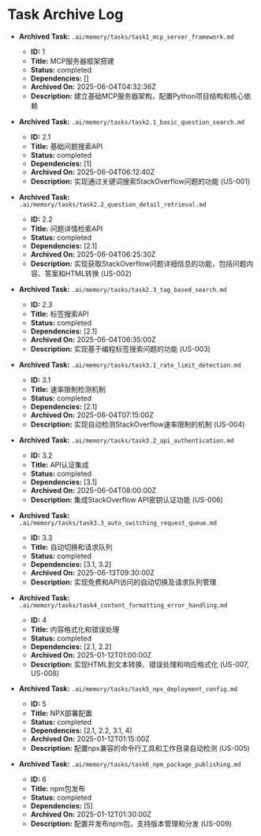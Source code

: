# Task Archive Log

- **Archived Task:** `.ai/memory/tasks/task1_mcp_server_framework.md`
  - **ID:** 1
  - **Title:** MCP服务器框架搭建
  - **Status:** completed
  - **Dependencies:** []
  - **Archived On:** 2025-06-04T04:32:36Z
  - **Description:** 建立基础MCP服务器架构，配置Python项目结构和核心依赖

- **Archived Task:** `.ai/memory/tasks/task2.1_basic_question_search.md`
  - **ID:** 2.1
  - **Title:** 基础问题搜索API
  - **Status:** completed
  - **Dependencies:** [1]
  - **Archived On:** 2025-06-04T06:12:40Z
  - **Description:** 实现通过关键词搜索StackOverflow问题的功能 (US-001)

- **Archived Task:** `.ai/memory/tasks/task2.2_question_detail_retrieval.md`
  - **ID:** 2.2
  - **Title:** 问题详情检索API
  - **Status:** completed
  - **Dependencies:** [2.1]
  - **Archived On:** 2025-06-04T06:25:30Z
  - **Description:** 实现获取StackOverflow问题详细信息的功能，包括问题内容、答案和HTML转换 (US-002)

- **Archived Task:** `.ai/memory/tasks/task2.3_tag_based_search.md`
  - **ID:** 2.3
  - **Title:** 标签搜索API
  - **Status:** completed
  - **Dependencies:** [2.1]
  - **Archived On:** 2025-06-04T06:35:00Z
  - **Description:** 实现基于编程标签搜索问题的功能 (US-003)

- **Archived Task:** `.ai/memory/tasks/task3.1_rate_limit_detection.md`
  - **ID:** 3.1
  - **Title:** 速率限制检测机制
  - **Status:** completed
  - **Dependencies:** [2.1]
  - **Archived On:** 2025-06-04T07:15:00Z
  - **Description:** 实现自动检测StackOverflow速率限制的机制 (US-004)

- **Archived Task:** `.ai/memory/tasks/task3.2_api_authentication.md`
  - **ID:** 3.2
  - **Title:** API认证集成
  - **Status:** completed
  - **Dependencies:** [3.1]
  - **Archived On:** 2025-06-04T08:00:00Z
  - **Description:** 集成StackOverflow API密钥认证功能 (US-006)

- **Archived Task:** `.ai/memory/tasks/task3.3_auto_switching_request_queue.md`
  - **ID:** 3.3
  - **Title:** 自动切换和请求队列
  - **Status:** completed
  - **Dependencies:** [3.1, 3.2]
  - **Archived On:** 2025-06-13T09:30:00Z
  - **Description:** 实现免费和API访问的自动切换及请求队列管理

- **Archived Task:** `.ai/memory/tasks/task4_content_formatting_error_handling.md`
  - **ID:** 4
  - **Title:** 内容格式化和错误处理
  - **Status:** completed
  - **Dependencies:** [2.1, 2.2]
  - **Archived On:** 2025-01-12T01:00:00Z
  - **Description:** 实现HTML到文本转换、错误处理和响应格式化 (US-007, US-008)

- **Archived Task:** `.ai/memory/tasks/task5_npx_deployment_config.md`
  - **ID:** 5
  - **Title:** NPX部署配置
  - **Status:** completed
  - **Dependencies:** [2.1, 2.2, 3.1, 4]
  - **Archived On:** 2025-01-12T01:15:00Z
  - **Description:** 配置npx兼容的命令行工具和工作目录自动检测 (US-005)

- **Archived Task:** `.ai/memory/tasks/task6_npm_package_publishing.md`
  - **ID:** 6
  - **Title:** npm包发布
  - **Status:** completed
  - **Dependencies:** [5]
  - **Archived On:** 2025-01-12T01:30:00Z
  - **Description:** 配置并发布npm包，支持版本管理和分发 (US-009) 